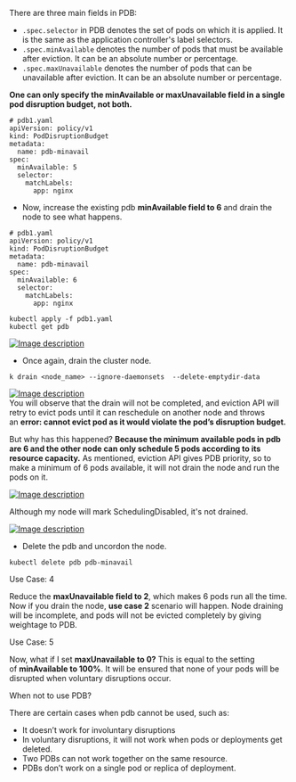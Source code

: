 There are three main fields in PDB:

- `.spec.selector` in PDB denotes the set of pods on which it is applied. It is the same as the application controller's label selectors.
- `.spec.minAvailable` denotes the number of pods that must be available after eviction. It can be an absolute number or percentage.
- `.spec.maxUnavailable` denotes the number of pods that can be unavailable after eviction. It can be an absolute number or percentage.

**One can only specify the minAvailable or maxUnavailable field in a single pod disruption budget, not both.**


```
# pdb1.yaml
apiVersion: policy/v1
kind: PodDisruptionBudget
metadata:
  name: pdb-minavail
spec:
  minAvailable: 5
  selector:
    matchLabels:
      app: nginx
```


- Now, increase the existing pdb **minAvailable field to 6** and drain the node to see what happens.

```
# pdb1.yaml
apiVersion: policy/v1
kind: PodDisruptionBudget
metadata:
  name: pdb-minavail
spec:
  minAvailable: 6
  selector:
    matchLabels:
      app: nginx
```

```
kubectl apply -f pdb1.yaml
kubectl get pdb
```

[![Image description](https://res.cloudinary.com/practicaldev/image/fetch/s--JZYvBjCF--/c_limit%2Cf_auto%2Cfl_progressive%2Cq_auto%2Cw_800/https://dev-to-uploads.s3.amazonaws.com/uploads/articles/gb3q420c599pmx2tykwz.JPG)](https://res.cloudinary.com/practicaldev/image/fetch/s--JZYvBjCF--/c_limit%2Cf_auto%2Cfl_progressive%2Cq_auto%2Cw_800/https://dev-to-uploads.s3.amazonaws.com/uploads/articles/gb3q420c599pmx2tykwz.JPG)

- Once again, drain the cluster node.

```
k drain <node_name> --ignore-daemonsets  --delete-emptydir-data
```

[![Image description](https://res.cloudinary.com/practicaldev/image/fetch/s--T2wFSGKf--/c_limit%2Cf_auto%2Cfl_progressive%2Cq_auto%2Cw_800/https://dev-to-uploads.s3.amazonaws.com/uploads/articles/dqjnxsp9lhe2vh55y2dv.JPG)](https://res.cloudinary.com/practicaldev/image/fetch/s--T2wFSGKf--/c_limit%2Cf_auto%2Cfl_progressive%2Cq_auto%2Cw_800/https://dev-to-uploads.s3.amazonaws.com/uploads/articles/dqjnxsp9lhe2vh55y2dv.JPG)  
You will observe that the drain will not be completed, and eviction API will retry to evict pods until it can reschedule on another node and throws an **error: cannot evict pod as it would violate the pod’s disruption budget.**

But why has this happened? **Because the minimum available pods in pdb are 6 and the other node can only schedule 5 pods according to its resource capacity.** As mentioned, eviction API gives PDB priority, so to make a minimum of 6 pods available, it will not drain the node and run the pods on it.

[![Image description](https://res.cloudinary.com/practicaldev/image/fetch/s--tvwxoHHj--/c_limit%2Cf_auto%2Cfl_progressive%2Cq_auto%2Cw_800/https://dev-to-uploads.s3.amazonaws.com/uploads/articles/ti51t8tinngqh3q3og5l.JPG)](https://res.cloudinary.com/practicaldev/image/fetch/s--tvwxoHHj--/c_limit%2Cf_auto%2Cfl_progressive%2Cq_auto%2Cw_800/https://dev-to-uploads.s3.amazonaws.com/uploads/articles/ti51t8tinngqh3q3og5l.JPG)

Although my node will mark SchedulingDisabled, it's not drained.

[![Image description](https://res.cloudinary.com/practicaldev/image/fetch/s--GBcN0qgH--/c_limit%2Cf_auto%2Cfl_progressive%2Cq_auto%2Cw_800/https://dev-to-uploads.s3.amazonaws.com/uploads/articles/w4ntfxn3lrwy07bpzr5j.JPG)](https://res.cloudinary.com/practicaldev/image/fetch/s--GBcN0qgH--/c_limit%2Cf_auto%2Cfl_progressive%2Cq_auto%2Cw_800/https://dev-to-uploads.s3.amazonaws.com/uploads/articles/w4ntfxn3lrwy07bpzr5j.JPG)

- Delete the pdb and uncordon the node.

```
kubectl delete pdb pdb-minavail
```

Use Case: 4

Reduce the **maxUnavailable field to 2**, which makes 6 pods run all the time. Now if you drain the node, **use case 2** scenario will happen. Node draining will be incomplete, and pods will not be evicted completely by giving weightage to PDB.

Use Case: 5

Now, what if I set **maxUnavailable to 0?** This is equal to the setting of **minAvailable to 100%**. It will be ensured that none of your pods will be disrupted when voluntary disruptions occur.

When not to use PDB?

There are certain cases when pdb cannot be used, such as:

- It doesn’t work for involuntary disruptions
- In voluntary disruptions, it will not work when pods or deployments get deleted.
- Two PDBs can not work together on the same resource.
- PDBs don’t work on a single pod or replica of deployment.